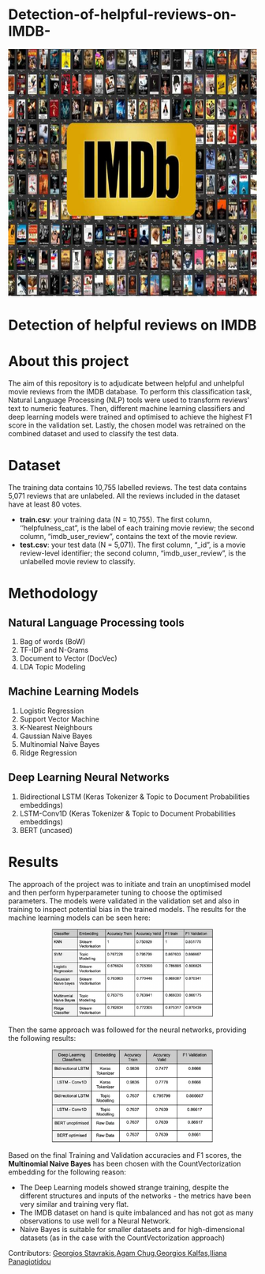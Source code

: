 # Detection-of-helpful-reviews-on-IMDB-

<p align="center">
  <img src="IMDBs.jpg" width="900" height="500">
</p>

# Detection of helpful reviews on IMDB 

# About this project

The aim of this repository is to adjudicate between helpful and unhelpful movie reviews from the IMDB database. To perform this classification task, Natural Language Processing (NLP) tools were used to transform reviews' text to numeric features. Then, different machine learning classifiers and deep learning models were trained and optimised to achieve the highest F1 score in the validation set. Lastly, the chosen model was retrained on the combined dataset and used to classify the test data. 

# Dataset

The training data contains 10,755 labelled reviews. The test data contains 5,071 reviews that are unlabeled. All the reviews included in the dataset have at least 80 votes.
- **train.csv**: your training data (N = 10,755). The first column, ‘’helpfulness_cat”, is the label of each training movie review; the second column, “imdb_user_review”, contains the text of the movie review.
- **test.csv**: your test data (N = 5,071). The first column, “_id”, is a movie review-level identifier; the second column, “imdb_user_review”, is the unlabelled movie review to classify.

# Methodology 

## Natural Language Processing tools

1. Bag of words (BoW)
2. TF-IDF and N-Grams
3. Document to Vector (DocVec)
4. LDA Topic Modeling

## Machine Learning Models

1. Logistic Regression
2. Support Vector Machine
3. K-Nearest Neighbours
4. Gaussian Naive Bayes
5. Multinomial Naive Bayes
6. Ridge Regression

## Deep Learning Neural Networks

1. Bidirectional LSTM (Keras Tokenizer & Topic to Document Probabilities embeddings)
2. LSTM-Conv1D  (Keras Tokenizer & Topic to Document Probabilities embeddings)
3. BERT (uncased)

# Results

The approach of the project was to initiate and train an unoptimised model and then perform hyperparameter tuning to choose the optimised parameters. The models were validated in the validation set and also in training to inspect potential bias in the trained models. 
The results for the machine learning models can be seen here:

<p align="center">
  <img src="Tables of the results/ml_results.png" width=65% height=65%> 
</p>

Then the same approach was followed for the neural networks, providing the following results:

<p align="center">
  <img src="Tables of the results/dl_results.png" width=65% height=65%> 
</p>

Based on the final Training and Validation accuracies and F1 scores, the **Multinomial Naive Bayes** has been chosen with the CountVectorization embedding for the following reason:
- The Deep Learning models showed strange training, despite the different structures and inputs of the networks - the metrics have been very similar and training very flat. 
- The IMDB dataset on hand is quite imbalanced and has not got as many observations to use well for a Neural Network. 
- Naive Bayes is suitable for smaller datasets and for high-dimensional datasets (as in the case with the CountVectorization approach)

Contributors: [Georgios Stavrakis](https://github.com/g-stavrakis),[Agam Chug](https://github.com/agamchug),[Georgios Kalfas](https://github.com/georgekalf),[Iliana Panagiotidou](https://github.com/ilipan15) 
